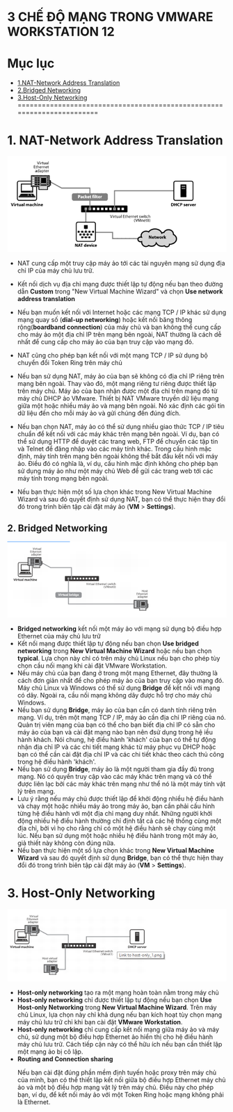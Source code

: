 # **3 CHẾ ĐỘ MẠNG TRONG VMWARE WORKSTATION 12**

# Mục lục
* [1.NAT-Network Address Translation](#1)
* [2.Bridged Networking](#2)
* [3.Host-Only Networking](#3)
=======================================================================

<a name="1"></a>
# 1. NAT-Network Address Translation

<img src="https://github.com/Tuantrung/FIL-Tuantrung/blob/master/New%20folder/Screenshot_1.png">


- NAT cung cấp một truy cập máy ảo tới các tài nguyên mạng sử dụng địa chỉ IP của máy chủ lưu trữ.

- Kết nối dịch vụ địa chỉ mạng được thiết lập tự động nếu bạn theo đường dẫn **Custom** trong "New Virtual Machine Wizard" và chọn  **Use network address translation**

- Nếu bạn muốn kết nối với Internet hoặc các mạng TCP / IP khác sử dụng mạng quay số (**dial-up networking**) hoặc kết nối băng thông rộng(**boardband connection**) của máy chủ và bạn không thể cung cấp cho máy ảo một địa chỉ IP trên mạng bên ngoài, NAT thường là cách dễ nhất để cung cấp cho máy ảo của bạn truy cập vào mạng đó. 

- NAT cũng cho phép bạn kết nối với một mạng TCP / IP sử dụng bộ chuyển đổi Token Ring trên máy chủ

- Nếu bạn sử dụng NAT, máy ảo của bạn sẽ không có địa chỉ IP riêng trên mạng bên ngoài. Thay vào đó, một mạng riêng tư riêng được thiết lập trên máy chủ. Máy ảo của bạn nhận được một địa chỉ trên mạng đó từ máy chủ DHCP ảo VMware. Thiết bị NAT VMware truyền dữ liệu mạng giữa một hoặc nhiều máy ảo và mạng bên ngoài. Nó xác định các gói tin dữ liệu đến cho mỗi máy ảo và gửi chúng đến đúng đích.

- Nếu bạn chọn NAT, máy ảo có thể sử dụng nhiều giao thức TCP / IP tiêu chuẩn để kết nối với các máy khác trên mạng bên ngoài. Ví dụ, bạn có thể sử dụng HTTP để duyệt các trang web, FTP để chuyển các tập tin và Telnet để đăng nhập vào các máy tính khác. Trong cấu hình mặc định, máy tính trên mạng bên ngoài không thể bắt đầu kết nối với máy ảo. Điều đó có nghĩa là, ví dụ, cấu hình mặc định không cho phép bạn sử dụng máy ảo như một máy chủ Web để gửi các trang web tới các máy tính trong mạng bên ngoài.

- Nếu bạn thực hiện một số lựa chọn khác trong New Virtual Machine Wizard và sau đó quyết định sử dụng NAT, bạn có thể thực hiện thay đổi đó trong trình biên tập cài đặt máy ảo (**VM** > **Settings**).

<a name="2"></a>
## 2. Bridged Networking

<img src="https://github.com/Tuantrung/FIL-Tuantrung/blob/master/New%20folder/Screenshot_2.png">

- **Bridged networking** kết nối một máy ảo với mạng sử dụng bộ điều hợp Ethernet của máy chủ lưu trữ
- Kết nối mạng được thiết lập tự động nếu bạn chọn **Use bridged networking** trong **New Virtual Machine Wizard** hoặc nếu bạn chọn **typical**. Lựa chọn này chỉ có trên máy chủ Linux nếu bạn cho phép tùy chọn cầu nối mạng khi cài đặt VMware Workstation.
- Nếu máy chủ của bạn đang ở trong một mạng Ethernet, đây thường là cách đơn giản nhất để cho phép máy ảo của bạn truy cập vào mạng đó. Máy chủ Linux và Windows có thể sử dụng **Bridge** để kết nối với mạng có dây. Ngoài ra, cầu nối mạng không dây được hỗ trợ cho máy chủ Windows.
- Nếu bạn sử dụng **Bridge**, máy ảo của bạn cần có danh tính riêng trên mạng. Ví dụ, trên một mạng TCP / IP, máy ảo cần địa chỉ IP riêng của nó. Quản trị viên mạng của bạn có thể cho bạn biết địa chỉ IP có sẵn cho máy ảo của bạn và cài đặt mạng nào bạn nên đsử dụng trong hệ iều hành khách. Nói chung, hệ điều hành 'khách' của bạn có thể tự động nhận địa chỉ IP và các chi tiết mạng khác từ máy phục vụ DHCP hoặc bạn có thể cần cài đặt địa chỉ IP và các chi tiết khác theo cách thủ công trong hệ điều hành 'khách'.
- Nếu bạn sử dụng **Bridge**, máy ảo là một người tham gia đầy đủ trong mạng. Nó có quyền truy cập vào các máy khác trên mạng và có thể được liên lạc bởi các máy khác trên mạng như thể nó là một máy tính vật lý trên mạng.
- Lưu ý rằng nếu máy chủ được thiết lập để khởi động nhiều hệ điều hành và chạy một hoặc nhiều máy ảo trong máy ảo, bạn cần phải cấu hình từng hệ điều hành với một địa chỉ mạng duy nhất. Những người khởi động nhiều hệ điều hành thường chỉ định tất cả các hệ thống cùng một địa chỉ, bởi vì họ cho rằng chỉ có một hệ điều hành sẽ chạy cùng một lúc. Nếu bạn sử dụng một hoặc nhiều hệ điều hành trong một máy ảo, giả thiết này không còn đúng nữa.
- Nếu bạn thực hiện một số lựa chọn khác trong **New Virtual Machine Wizard** và sau đó quyết định sử dụng **Bridge**, bạn có thể thực hiện thay đổi đó trong trình biên tập cài đặt máy ảo (**VM** > **Settings**).

<a name="3"></a>
# 3. Host-Only Networking
<img src="https://github.com/Tuantrung/FIL-Tuantrung/blob/master/New%20folder/Screenshot_3.png">

- **Host-only networking** tạo ra một mạng hoàn toàn nằm trong máy chủ
- **Host-only networking** chỉ được thiết lập tự động nếu bạn chọn **Use Host-only Networking** trong **New Virtual Machine Wizard**. Trên máy chủ Linux, lựa chọn này chỉ khả dụng nếu bạn kích hoạt tùy chọn mạng máy chủ lưu trữ chỉ khi bạn cài đặt **VMware Workstation**.
- **Host-only networking** chỉ cung cấp kết nối mạng giữa máy ảo và máy chủ, sử dụng một bộ điều hợp Ethernet ảo hiển thị cho hệ điều hành máy chủ lưu trữ. Cách tiếp cận này có thể hữu ích nếu bạn cần thiết lập một mạng ảo bị cô lập.
- **Routing and Connection sharing**
<ul>
<il> Nếu bạn cài đặt đúng phần mềm định tuyến hoặc proxy trên máy chủ của mình, bạn có thể thiết lập kết nối giữa bộ điều hợp Ethernet máy chủ ảo và một bộ điều hợp mạng vật lý trên máy chủ. Điều này cho phép bạn, ví dụ, để kết nối máy ảo với một Token Ring hoặc mạng không phải là Ethernet.</il>
</ul>

